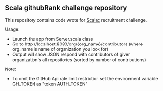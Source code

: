 ## Scala githubRank challenge repository

This repository contains code wrote for [Scalac](scalac.io) recruitment challenge.

Usage:
- Launch the app from Server.scala class
- Go to http://localhost:8080/org/{org_name}/contributors (where org_name is name of organization you look for)
- Output will show JSON respond with contributors of given organization's all repositories (sorted by number of contributions)

Note:
- To omit the GitHub Api rate limit restriction set the environment variable GH_TOKEN as "token AUTH_TOKEN"